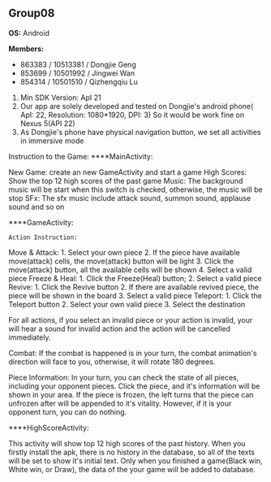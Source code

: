 Group08
---

__OS:__ Android

__Members:__
 - 863383 / 10513381 / Dongjie Geng
 - 853699 / 10501992 / Jingwei Wan
 - 854314 / 10501510 / Qizhengqiu Lu

1. Min SDK Version: ApI 21
2. Our app are solely developed and tested on Dongjie's android phone( ApI: 22, Resolution: 1080*1920, DPI: 3)
So it would be work fine on Nexus 5(API 22)
3. As Dongjie's phone have physical navigation button, we set all activities in immersive mode


 Instruction to the Game:
****MainActivity:

New Game: create an new GameActivity and start a game
High Scores: Show the top 12 high scores of the past game
Music: The background music will be start when this switch is checked, otherwise, the music will be stop
SFx: The sfx music include attack sound, summon sound, applause sound and so on

****GameActivity:

    Action Instruction:
Move & Attack:
    1. Select your own piece
    2. If the piece have available move(attack) cells, the move(attack) button will be light
    3. Click the move(attack) button, all the available cells will be shown
    4. Select a valid piece
Freeze & Heal:
    1. Click the Freeze(Heal) button;
    2. Select a valid piece
Revive:
    1. Click the Revive button
    2. If there are  available revived piece, the piece will be shown in the board
    3. Select a valid piece
Teleport:
    1. Click the Teleport button
    2. Select your own valid piece
    3. Select the destination

   For all actions, if you select an invalid piece or your action is invalid, your will hear a sound for invalid action and the action will be cancelled immediately.

   Combat:
   If the combat is happened is in your turn, the combat animation's direction will face to you, otherwise, it will rotate 180 degrees.

   Piece Information:
   In your turn, you can check the state of all pieces, including your opponent pieces.
   Click the piece, and it's information will be shown in your area.
   If the piece is frozen, the left turns that the piece can unfrozen after will be appended to it's vitality.
   However, if it is your opponent turn, you can do nothing.


****HighScoreActivity:

This activity will show top 12 high scores of the past history.
When you firstly install the apk, there is no history in the database, so all of the texts will be set to show it's initial text.
Only when you finished a game(Black win, White win, or Draw), the data of the your game will be added to database.
